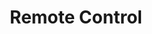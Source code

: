 ---
layout: default
title: Remote Control
course: workshop

slides:

  - class: title-slide

    content: |

      ![Gather Workshops Logo]([[BASE_URL]]/theme/assets/images/gw_logo.png)

      # Remote Control Programming
      

    notes: |

      In this chapter you're going to learn how to program your remote control to do as you want!

      This workshop is designed to introduce you to the basics of writing programs for robots.

      By the end of the workshop you will have programmed a robot to do cool things!

    
##########


  - content: |


      ## Remote Control
      ![Remote](assets/images/remote3.jpg){: height="300" width="270"}
      This is your robot remote control.
      You can program the buttons to do anything you like.
       
    notes: |

      Describe features of the remote and how you might be able to program functions to it.  

    


##########


  - content: |

      

      ## Remote Buttons
      ![Control commands](assets/images/remote1.jpg){: height="300" width="450"}
      The IR Remote block allows you to react to button presses.
      You can simply program it to do something when **A** is pressed.

    notes: |
      Explain how you can program your robot to do as you want when you press a certain button. 
      

    


##########

  - content: |

      ## Example 

      ![Remote Instruction](assets/images/remote2.jpg){: height="250"}
      When **A** is pressed robot lights come on. 
      Try it out yourself!
    notes: |

      Explain how any button can be programmed to do something, eg: drive forwards, play a tune, set all lights on. Any questions?

    

##########

  - content: |

      ## Challenge

      Program your robot to move using your remote as a controller. 
      Your robot should be able to go forwards, backwards, right, left and stop.
    notes: |

      Now program your robot to do these motions by using your remote. Complete the same maze as before.
      If there is time left at the end, get them to come up with a program idea and present it to the class. 
      However this program needs to be duable(not too hard), something they can program within an hour or so. 

    notes: |
      :)

##########
    
  - content: |

      ![Thumbs Up!]([[BASE_URL]]/theme/assets/images/thumbs-up.svg){: height="200"}

      
      ## Remote Control Programming: Completed
      Now let's move to the next chapter
      [Take me to the next chapter!](selfdriving.html)

    notes: |

      :)


---